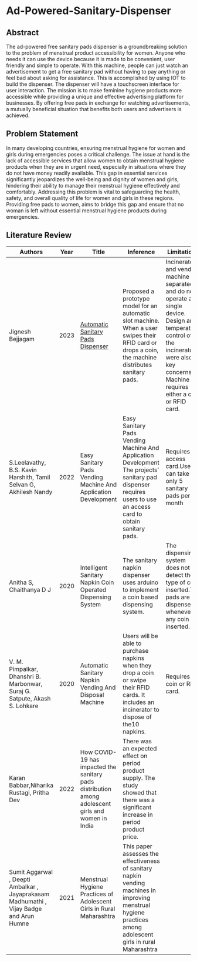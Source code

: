 # Ad-Powered-Sanitary-Dispenser

## Abstract
The ad-powered free sanitary pads dispenser is a groundbreaking solution to the problem of menstrual product accessibility for women. Anyone who needs it can use the device because it is made to be convenient, user friendly and simple to operate. With this machine, people can just watch an advertisement to get a free sanitary pad without having to pay anything or feel bad about asking for assistance. This is accomplished by using IOT to build the dispenser. The dispenser will have a touchscreen interface for
user interaction. The mission is to make feminine hygiene products more accessible while providing a unique and effective advertising platform for businesses. By offering free pads in exchange for watching advertisements, a mutually beneficial situation that benefits both users and advertisers is achieved.

## Problem Statement
In many developing countries, ensuring menstrual hygiene for women and girls during emergencies poses a critical challenge. The issue at hand is the lack of accessible services that allow women to obtain menstrual hygiene products when they are in urgent need, especially in situations where they do not have money readily available. This gap in essential services significantly jeopardizes the well-being and dignity of women and girls, hindering their ability to manage their menstrual hygiene effectively and comfortably. Addressing this problem is vital to safeguarding the health, safety, and overall quality of life for women and girls in these regions. Providing free pads to women, aims to bridge this gap and ensure that no woman is left without essential menstrual hygiene products during emergencies.

## Literature Review


| Authors | Year | Title |Inference | Limitations |
| ------ | ------ | ------ | ------ | ------ | 
| Jignesh Bejjagam | 2023 | [Automatic Sanitary Pads Dispenser](https://www.researchgate.net/publication/369794354_Automatic_Sanitary_Pads_Dispenser)|Proposed a prototype model for an automatic slot machine. When a user swipes their RFID card or drops a coin, the machine distributes sanitary pads.| Incinerator and vending machine are separated and do not operate as a single device. Design and temperature control of the incinerator were also key concerns. Machine requires either a coin or RFID card.|
| S.Leelavathy, B.S. Kavin Harshith, Tamil Selvan G, Akhilesh Nandy | 2022 | Easy Sanitary Pads Vending Machine And Application Development| Easy Sanitary Pads Vending Machine And Application Development The projects’ sanitary pad dispenser requires users to use an access card to obtain sanitary pads.| Requires access card.User can take only 5 sanitary pads per month |
| Anitha S, Chaithanya D J | 2020 | Intelligent Sanitary Napkin Coin Operated Dispensing System| The sanitary napkin dispenser uses arduino to implement a coin based dispensing system.| The dispensing system does not detect the type of coin inserted.The pads are dispensed whenever any coin is inserted. |
| V. M. Pimpalkar, Dhanshri B. Marbonwar, Suraj G. Satpute, Akash S. Lohkare | 2020 | Automatic Sanitary Napkin Vending And Disposal Machine| Users will be able to purchase napkins when they drop a coin or swipe their RFID cards. It includes an incinerator to dispose of the10 napkins.| Requires coin or RFID card. |
| Karan Babbar,Niharika Rustagi, Pritha Dev | 2022 | How COVID-19 has impacted the sanitary pads distribution among adolescent girls and women in India| There was an expected effect on period product supply. The study showed that there was a significant increase in period product price. |
| Sumit Aggarwal , Deepti Ambalkar , Jayaprakasam Madhumathi , Vijay Badge and Arun Humne | 2021 | Menstrual Hygiene Practices of Adolescent Girls in Rural Maharashtra | This paper assesses the effectiveness of sanitary napkin vending machines in improving menstrual hygiene practices among adolescent girls in rural Maharashtra |
